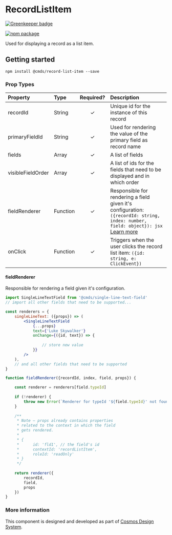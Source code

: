 # RecordListItem

[![Greenkeeper badge](https://badges.greenkeeper.io/entercosmos/record-list-item.svg)](https://greenkeeper.io/)

[![npm package][npm-badge]][npm]

Used for displaying a record as a list item.	

## Getting started

````
npm install @cmds/record-list-item --save
````

### Prop Types

| Property | Type | Required? | Description |
|:---|:---|:---:|:---|
| recordId | String | ✓ | Unique id for the instance of this record |
| primaryFieldId | String | ✓ | Used for rendering the value of the primary field as record name |
| fields | Array | ✓ | A list of fields |
| visibleFieldOrder | Array | ✓ | A list of ids for the fields that need to be displayed and in which order |
| fieldRenderer | Function | ✓ | Responsible for rendering a field given it's configuration: `({recordId: string, index: number, field: object}): jsx` [Learn more](#fieldRenderer) |
| onClick | Function | ✓ | Triggers when the user clicks the record list item: `({id: string, e: ClickEvent})` |

#### fieldRenderer

Responsible for rendering a field given it's configuration.

```jsx harmony
import SingleLineTextField from '@cmds/single-line-text-field'
// import all other fields that need to be supported...

const renderers = {
    singleLineText: ({props}) => (
        <SingleLineTextField
            {...props}
            text={'Luke Skywalker'}
            onChange={({id, text}) => {
                
                // store new value
            }}
        />
    ),
    // and all other fields that need to be supported
}

function fieldRenderer({recordId, index, field, props}) {

    const renderer = renderers[field.typeId]
    
    if (!renderer) {
        throw new Error(`Renderer for typeId '${field.typeId}' not found`)
    }
    
    /**
     * Note — props already contains properties
     * related to the context in which the field
     * gets rendered.
     * 
     * {
     *      id: 'fld1', // the field's id
     *      contextId: 'recordListItem',
     *      roleId: 'readOnly'
     * }
     */
    
    return renderer({ 
        recordId, 
        field,
        props
    })
}
```

### More information

This component is designed and developed as part of [Cosmos Design System][cmds]. 

[cmds]: https://github.com/entercosmos/cosmos
[npm-badge]: https://img.shields.io/npm/v/@cmds/record-list-item.svg
[npm]: https://www.npmjs.org/package/@cmds/record-list-item
